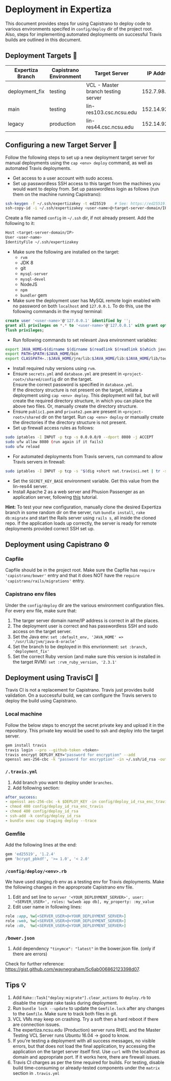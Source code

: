 # Deployment in Expertiza

This document provides steps for using Capistrano to deploy code to various environments specifed in `config/deploy` dir of the project root. 
</br>Also, steps for implementing automated deployments on successful Travis builds are outlined in this document.

## Deployment Targets 🎯

| Expertiza Branch | Capistrano Environment | Target Server | IP Address | Deployment User | Deployment Directory
|---|---|---|---|---|---|
| deployment_fix | testing | VCL - Master branch testing server	| 152.7.98.236 | cterse | `/var/www` |
| main | testing | lin-res103.csc.ncsu.edu	| 152.14.92.215 | ??? | `/var/www` |
| legacy | production | lin-res44.csc.ncsu.edu	| 152.14.92.5 | expertiza | `/var/www` |

## Configuring a new Target Server 🎯
Follow the following steps to set up a new deployment target server for manual deployments using the `cap <env> deploy` command, as well as automated Travis deployments.
- Get access to a user account with sudo access.
- Set up passwordless SSH access to this target from the machines you would want to deploy from. Set up passwordless login as follows (run them on the machine running Capistrano):
```bash
ssh-keygen -f ~/.ssh/expertizakey -t ed25519    # See: https://ed25519.cr.yp.to/
ssh-copy-id -i ~/.ssh/expertizakey <user-name>@<target-server-domain/IP>
```
Create a file named `config` in `~/.ssh` dir, if not already present. Add the following to it:
```bash
Host <target-server-domain/IP>
User <user-name>
IdentityFile ~/.ssh/expertizakey
```
- Make sure the following are installed on the target:
  - `rvm`
  - JDK 8
  - git
  - `mysql-server`
  - `mysql-devel`
  - NodeJS
  - `npm`
  - `bundler` gem
- Make sure the deployment user has MySQL remote login enabled with no password on both `localhost` and `127.0.0.1`. To do this, use the following commands in the mysql terminal:
```sql
create user '<user-name>'@'127.0.0.1' identified by '';
grant all privileges on *.* to '<user-name>'@'127.0.0.1' with grant option;
flush privileges;
```
- Run following commands to set relevant Java environment variables:
```bash
export JAVA_HOME=$(dirname $(dirname $(readlink $(readlink $(which javac)))))
export PATH=$PATH:$JAVA_HOME/bin
export CLASSPATH=.:$JAVA_HOME/jre/lib:$JAVA_HOME/lib:$JAVA_HOME/lib/tools.jar
```
- Install required ruby versions using `rvm`.
- Ensure `secrets.yml` and `database.yml` are present in `<project-root>/shared/config` dir on the target.</br>Ensure the correct password is specified in `database.yml`.</br>If the directory structure is not present on the target, initiate a deployment using `cap <env> deploy`. This deployment will fail, but will create the required directory structure, in which you can place the above two files. Or, manually create the directory structure.
- Ensure `public1.pem` and `private2.pem` are present in `<project-root>/shared` dir on the target. Run `cap <env> deploy` or manually create the directories if the directory structure is not present. 
- Set up firewall access rules as follows:
```bash
sudo iptables -I INPUT -p tcp -s 0.0.0.0/0 --dport 8080 -j ACCEPT
sudo ufw allow 8080 (run again if it fails)
sudo ufw reload
```
- For automated deployments from Travis servers, run command to allow Travis servers in firewall:
```bash
sudo iptables -I INPUT -p tcp -s "$(dig +short nat.travisci.net | tr -s '\r\n' ',' | sed -e 's/,$/\n/')" --dport 22 -j ACCEPT
```
- Set the `SECRET_KEY_BASE` environment variable. Get this value from the lin-res44 server.
- Install Apache 2 as a web server and Phusion Passenger as an application server, following [this](https://www.digitalocean.com/community/tutorials/how-to-deploy-a-rails-app-with-passenger-and-apache-on-ubuntu-14-04) tutorial.

**Hint:** To test your new configuration, manually clone the desired Expertiza branch in some random dir on the server, run `bundle install`, `rake db:migrate` and start the Rails server using `rails s`, all inside the cloned repo. If the application loads up correctly, the server is ready for remote deployments provided correct SSH set up.

## Deployment using Capistrano ⚙️
### Capfile
Capfile should be in the project root. Make sure the Capfile has `require 'capistrano/bower'` entry and that it does NOT have the `require 'capistrano/rails/migrations'` entry.

### Capistrano env files
Under the `config/deploy` dir are the various environment configuration files. For every env file, make sure that:
1. The targer server domain name/IP address is correct in all the places. 
2. The deployment user is correct and has passwordless SSH and sudo access on the target server.
3. Set the Java env: `set :default_env, 'JAVA_HOME' => '/usr/lib/jvm/java-8-oracle'`
4. Set the branch to be deployed in this envrionment: `set :branch, 'deployment_fix'`
5. Set the correct Ruby version (and make sure this version is installed in the target RVM): `set :rvm_ruby_version, '2.3.1'`


## Deployment using TravisCI 🤖
Travis CI is not a replacement for Capistrano. Travis just provides build validation. On a successful build, we can configure the Travis servers to deploy the build using Capistrano.

### Local machine
Follow the below steps to encrypt the secret private key and upload it in the repository. This private key would be used to ssh and deploy into the target server.
```bash
gem install travis
travis login --pro --github-token <token>
travis encrypt DEPLOY_KEY="password for encryption" --add
openssl aes-256-cbc -k "password for encryption" -in ~/.ssh/id_rsa -out deploy_id_rsa_enc_travis -a
```

### `/.travis.yml`
1. Add branch you want to deploy under `branches`.
2. Add following section:
```yml
after_success:
- openssl aes-256-cbc -k $DEPLOY_KEY -in config/deploy_id_rsa_enc_travis -d -a -out config/deploy_id_rsa
- chmod 400 config/deploy_id_rsa_enc_travis
- chmod 400 config/deploy_id_rsa
- ssh-add -k config/deploy_id_rsa
- bundle exec cap staging deploy --trace
```

### Gemfile
Add the following lines at the end:
```ruby
gem 'ed25519', '1.2.4'
gem 'bcrypt_pbkdf', '>= 1.0', '< 2.0'
```

### `/config/deploy/<env>.rb`
We have used staging.rb env as a testing env for Travis deployments. Make the following changes in the approproate Capistrano env file.
1. Edit and set line to `server '<YOUR_DEPLOYMENT_SERVER>', user: '<SERVER_USER>', roles: %w[web app db], my_property: :my_value`
2. Edit user name in following lines:
```ruby
role :app, %w[<SERVER_USER>@<YOUR_DEPLOYMENT_SERVER>]
role :web, %w[<SERVER_USER>@<YOUR_DEPLOYMENT_SERVER>]
role :db,  %w[<SERVER_USER>@<YOUR_DEPLOYMENT_SERVER>]
```

### `/bower.json`
1. Add dependency `"tinymce": "latest"` in the bower.json file. (only if there are errors)

Check for further reference: https://gist.github.com/waynegraham/5c6ab006862123398d07.

## Tips 💡
1. Add `Rake::Task["deploy:migrate"].clear_actions` to `deploy.rb` to disable the migrate rake tasks during deployment. 
2. Run `bundle lock --update` to update the `Gemfile.lock` after any changes to the `Gemfile`. Make sure to track both files in git.
3. VCL VMs may keep on crashing. Try a soft then a hard reboot if there are connection issues.
4. The expertiza.ncsu.edu (Production) server runs RHEL and the Master Testing VCL Server runs Ubuntu 16.04 -> good to know.
5. If you're testing a deployment with all success messages, no visible errors, but that does not load the final application, try accessing the application on the target server itself first. Use `curl` with the localhost as domain and appropriate port. If it works here, there are firewall issues. 
6. Travis CI charges as per the time required for builds. For testing, disable build time-consuming or already-tested components under the `matrix` section in `.travis.yml` 
